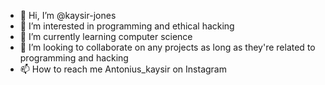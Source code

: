 - 👋 Hi, I’m @kaysir-jones
- 👀 I’m interested in programming and ethical hacking
- 🌱 I’m currently learning computer science
- 💞️ I’m looking to collaborate on any projects as long as they're related to programming and hacking
- 📫 How to reach me Antonius_kaysir on Instagram

<!---
kaysir-jones/kaysir-jones is a ✨ special ✨ repository because its `README.md` (this file) appears on your GitHub profile.
You can click the Preview link to take a look at your changes.
--->
